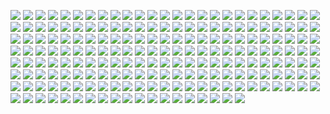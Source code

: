 
![](https://icanig.org/pro-study-packs/projects/CS/CS_Page_001.jpg)
![](https://icanig.org/pro-study-packs/projects/CS/CS_Page_002.jpg)
![](https://icanig.org/pro-study-packs/projects/CS/CS_Page_003.jpg)
![](https://icanig.org/pro-study-packs/projects/CS/CS_Page_004.jpg)
![](https://icanig.org/pro-study-packs/projects/CS/CS_Page_005.jpg)
![](https://icanig.org/pro-study-packs/projects/CS/CS_Page_006.jpg)
![](https://icanig.org/pro-study-packs/projects/CS/CS_Page_007.jpg)
![](https://icanig.org/pro-study-packs/projects/CS/CS_Page_008.jpg)
![](https://icanig.org/pro-study-packs/projects/CS/CS_Page_009.jpg)
![](https://icanig.org/pro-study-packs/projects/CS/CS_Page_010.jpg)
![](https://icanig.org/pro-study-packs/projects/CS/CS_Page_011.jpg)
![](https://icanig.org/pro-study-packs/projects/CS/CS_Page_012.jpg)
![](https://icanig.org/pro-study-packs/projects/CS/CS_Page_013.jpg)
![](https://icanig.org/pro-study-packs/projects/CS/CS_Page_014.jpg)
![](https://icanig.org/pro-study-packs/projects/CS/CS_Page_015.jpg)
![](https://icanig.org/pro-study-packs/projects/CS/CS_Page_016.jpg)
![](https://icanig.org/pro-study-packs/projects/CS/CS_Page_017.jpg)
![](https://icanig.org/pro-study-packs/projects/CS/CS_Page_018.jpg)
![](https://icanig.org/pro-study-packs/projects/CS/CS_Page_019.jpg)
![](https://icanig.org/pro-study-packs/projects/CS/CS_Page_020.jpg)
![](https://icanig.org/pro-study-packs/projects/CS/CS_Page_021.jpg)
![](https://icanig.org/pro-study-packs/projects/CS/CS_Page_022.jpg)
![](https://icanig.org/pro-study-packs/projects/CS/CS_Page_023.jpg)
![](https://icanig.org/pro-study-packs/projects/CS/CS_Page_024.jpg)
![](https://icanig.org/pro-study-packs/projects/CS/CS_Page_025.jpg)
![](https://icanig.org/pro-study-packs/projects/CS/CS_Page_026.jpg)
![](https://icanig.org/pro-study-packs/projects/CS/CS_Page_027.jpg)
![](https://icanig.org/pro-study-packs/projects/CS/CS_Page_028.jpg)
![](https://icanig.org/pro-study-packs/projects/CS/CS_Page_029.jpg)
![](https://icanig.org/pro-study-packs/projects/CS/CS_Page_030.jpg)
![](https://icanig.org/pro-study-packs/projects/CS/CS_Page_031.jpg)
![](https://icanig.org/pro-study-packs/projects/CS/CS_Page_032.jpg)
![](https://icanig.org/pro-study-packs/projects/CS/CS_Page_033.jpg)
![](https://icanig.org/pro-study-packs/projects/CS/CS_Page_034.jpg)
![](https://icanig.org/pro-study-packs/projects/CS/CS_Page_035.jpg)
![](https://icanig.org/pro-study-packs/projects/CS/CS_Page_036.jpg)
![](https://icanig.org/pro-study-packs/projects/CS/CS_Page_037.jpg)
![](https://icanig.org/pro-study-packs/projects/CS/CS_Page_038.jpg)
![](https://icanig.org/pro-study-packs/projects/CS/CS_Page_039.jpg)
![](https://icanig.org/pro-study-packs/projects/CS/CS_Page_040.jpg)
![](https://icanig.org/pro-study-packs/projects/CS/CS_Page_041.jpg)
![](https://icanig.org/pro-study-packs/projects/CS/CS_Page_042.jpg)
![](https://icanig.org/pro-study-packs/projects/CS/CS_Page_043.jpg)
![](https://icanig.org/pro-study-packs/projects/CS/CS_Page_044.jpg)
![](https://icanig.org/pro-study-packs/projects/CS/CS_Page_045.jpg)
![](https://icanig.org/pro-study-packs/projects/CS/CS_Page_046.jpg)
![](https://icanig.org/pro-study-packs/projects/CS/CS_Page_047.jpg)
![](https://icanig.org/pro-study-packs/projects/CS/CS_Page_048.jpg)
![](https://icanig.org/pro-study-packs/projects/CS/CS_Page_049.jpg)
![](https://icanig.org/pro-study-packs/projects/CS/CS_Page_050.jpg)
![](https://icanig.org/pro-study-packs/projects/CS/CS_Page_051.jpg)
![](https://icanig.org/pro-study-packs/projects/CS/CS_Page_052.jpg)
![](https://icanig.org/pro-study-packs/projects/CS/CS_Page_053.jpg)
![](https://icanig.org/pro-study-packs/projects/CS/CS_Page_054.jpg)
![](https://icanig.org/pro-study-packs/projects/CS/CS_Page_055.jpg)
![](https://icanig.org/pro-study-packs/projects/CS/CS_Page_056.jpg)
![](https://icanig.org/pro-study-packs/projects/CS/CS_Page_057.jpg)
![](https://icanig.org/pro-study-packs/projects/CS/CS_Page_058.jpg)
![](https://icanig.org/pro-study-packs/projects/CS/CS_Page_059.jpg)
![](https://icanig.org/pro-study-packs/projects/CS/CS_Page_060.jpg)
![](https://icanig.org/pro-study-packs/projects/CS/CS_Page_061.jpg)
![](https://icanig.org/pro-study-packs/projects/CS/CS_Page_062.jpg)
![](https://icanig.org/pro-study-packs/projects/CS/CS_Page_063.jpg)
![](https://icanig.org/pro-study-packs/projects/CS/CS_Page_064.jpg)
![](https://icanig.org/pro-study-packs/projects/CS/CS_Page_065.jpg)
![](https://icanig.org/pro-study-packs/projects/CS/CS_Page_066.jpg)
![](https://icanig.org/pro-study-packs/projects/CS/CS_Page_067.jpg)
![](https://icanig.org/pro-study-packs/projects/CS/CS_Page_068.jpg)
![](https://icanig.org/pro-study-packs/projects/CS/CS_Page_069.jpg)
![](https://icanig.org/pro-study-packs/projects/CS/CS_Page_070.jpg)
![](https://icanig.org/pro-study-packs/projects/CS/CS_Page_071.jpg)
![](https://icanig.org/pro-study-packs/projects/CS/CS_Page_072.jpg)
![](https://icanig.org/pro-study-packs/projects/CS/CS_Page_073.jpg)
![](https://icanig.org/pro-study-packs/projects/CS/CS_Page_074.jpg)
![](https://icanig.org/pro-study-packs/projects/CS/CS_Page_075.jpg)
![](https://icanig.org/pro-study-packs/projects/CS/CS_Page_076.jpg)
![](https://icanig.org/pro-study-packs/projects/CS/CS_Page_077.jpg)
![](https://icanig.org/pro-study-packs/projects/CS/CS_Page_078.jpg)
![](https://icanig.org/pro-study-packs/projects/CS/CS_Page_079.jpg)
![](https://icanig.org/pro-study-packs/projects/CS/CS_Page_080.jpg)
![](https://icanig.org/pro-study-packs/projects/CS/CS_Page_081.jpg)
![](https://icanig.org/pro-study-packs/projects/CS/CS_Page_082.jpg)
![](https://icanig.org/pro-study-packs/projects/CS/CS_Page_083.jpg)
![](https://icanig.org/pro-study-packs/projects/CS/CS_Page_084.jpg)
![](https://icanig.org/pro-study-packs/projects/CS/CS_Page_085.jpg)
![](https://icanig.org/pro-study-packs/projects/CS/CS_Page_086.jpg)
![](https://icanig.org/pro-study-packs/projects/CS/CS_Page_087.jpg)
![](https://icanig.org/pro-study-packs/projects/CS/CS_Page_088.jpg)
![](https://icanig.org/pro-study-packs/projects/CS/CS_Page_089.jpg)
![](https://icanig.org/pro-study-packs/projects/CS/CS_Page_090.jpg)
![](https://icanig.org/pro-study-packs/projects/CS/CS_Page_091.jpg)
![](https://icanig.org/pro-study-packs/projects/CS/CS_Page_092.jpg)
![](https://icanig.org/pro-study-packs/projects/CS/CS_Page_093.jpg)
![](https://icanig.org/pro-study-packs/projects/CS/CS_Page_094.jpg)
![](https://icanig.org/pro-study-packs/projects/CS/CS_Page_095.jpg)
![](https://icanig.org/pro-study-packs/projects/CS/CS_Page_096.jpg)
![](https://icanig.org/pro-study-packs/projects/CS/CS_Page_097.jpg)
![](https://icanig.org/pro-study-packs/projects/CS/CS_Page_098.jpg)
![](https://icanig.org/pro-study-packs/projects/CS/CS_Page_099.jpg)
![](https://icanig.org/pro-study-packs/projects/CS/CS_Page_100.jpg)
![](https://icanig.org/pro-study-packs/projects/CS/CS_Page_101.jpg)
![](https://icanig.org/pro-study-packs/projects/CS/CS_Page_102.jpg)
![](https://icanig.org/pro-study-packs/projects/CS/CS_Page_103.jpg)
![](https://icanig.org/pro-study-packs/projects/CS/CS_Page_104.jpg)
![](https://icanig.org/pro-study-packs/projects/CS/CS_Page_105.jpg)
![](https://icanig.org/pro-study-packs/projects/CS/CS_Page_106.jpg)
![](https://icanig.org/pro-study-packs/projects/CS/CS_Page_107.jpg)
![](https://icanig.org/pro-study-packs/projects/CS/CS_Page_108.jpg)
![](https://icanig.org/pro-study-packs/projects/CS/CS_Page_109.jpg)
![](https://icanig.org/pro-study-packs/projects/CS/CS_Page_110.jpg)
![](https://icanig.org/pro-study-packs/projects/CS/CS_Page_111.jpg)
![](https://icanig.org/pro-study-packs/projects/CS/CS_Page_112.jpg)
![](https://icanig.org/pro-study-packs/projects/CS/CS_Page_113.jpg)
![](https://icanig.org/pro-study-packs/projects/CS/CS_Page_114.jpg)
![](https://icanig.org/pro-study-packs/projects/CS/CS_Page_115.jpg)
![](https://icanig.org/pro-study-packs/projects/CS/CS_Page_116.jpg)
![](https://icanig.org/pro-study-packs/projects/CS/CS_Page_117.jpg)
![](https://icanig.org/pro-study-packs/projects/CS/CS_Page_118.jpg)
![](https://icanig.org/pro-study-packs/projects/CS/CS_Page_119.jpg)
![](https://icanig.org/pro-study-packs/projects/CS/CS_Page_120.jpg)
![](https://icanig.org/pro-study-packs/projects/CS/CS_Page_121.jpg)
![](https://icanig.org/pro-study-packs/projects/CS/CS_Page_122.jpg)
![](https://icanig.org/pro-study-packs/projects/CS/CS_Page_123.jpg)
![](https://icanig.org/pro-study-packs/projects/CS/CS_Page_124.jpg)
![](https://icanig.org/pro-study-packs/projects/CS/CS_Page_125.jpg)
![](https://icanig.org/pro-study-packs/projects/CS/CS_Page_126.jpg)
![](https://icanig.org/pro-study-packs/projects/CS/CS_Page_127.jpg)
![](https://icanig.org/pro-study-packs/projects/CS/CS_Page_128.jpg)
![](https://icanig.org/pro-study-packs/projects/CS/CS_Page_129.jpg)
![](https://icanig.org/pro-study-packs/projects/CS/CS_Page_130.jpg)
![](https://icanig.org/pro-study-packs/projects/CS/CS_Page_131.jpg)
![](https://icanig.org/pro-study-packs/projects/CS/CS_Page_132.jpg)
![](https://icanig.org/pro-study-packs/projects/CS/CS_Page_133.jpg)
![](https://icanig.org/pro-study-packs/projects/CS/CS_Page_134.jpg)
![](https://icanig.org/pro-study-packs/projects/CS/CS_Page_135.jpg)
![](https://icanig.org/pro-study-packs/projects/CS/CS_Page_136.jpg)
![](https://icanig.org/pro-study-packs/projects/CS/CS_Page_137.jpg)
![](https://icanig.org/pro-study-packs/projects/CS/CS_Page_138.jpg)
![](https://icanig.org/pro-study-packs/projects/CS/CS_Page_139.jpg)
![](https://icanig.org/pro-study-packs/projects/CS/CS_Page_140.jpg)
![](https://icanig.org/pro-study-packs/projects/CS/CS_Page_141.jpg)
![](https://icanig.org/pro-study-packs/projects/CS/CS_Page_142.jpg)
![](https://icanig.org/pro-study-packs/projects/CS/CS_Page_143.jpg)
![](https://icanig.org/pro-study-packs/projects/CS/CS_Page_144.jpg)
![](https://icanig.org/pro-study-packs/projects/CS/CS_Page_145.jpg)
![](https://icanig.org/pro-study-packs/projects/CS/CS_Page_146.jpg)
![](https://icanig.org/pro-study-packs/projects/CS/CS_Page_147.jpg)
![](https://icanig.org/pro-study-packs/projects/CS/CS_Page_148.jpg)
![](https://icanig.org/pro-study-packs/projects/CS/CS_Page_149.jpg)
![](https://icanig.org/pro-study-packs/projects/CS/CS_Page_150.jpg)
![](https://icanig.org/pro-study-packs/projects/CS/CS_Page_151.jpg)
![](https://icanig.org/pro-study-packs/projects/CS/CS_Page_152.jpg)
![](https://icanig.org/pro-study-packs/projects/CS/CS_Page_153.jpg)
![](https://icanig.org/pro-study-packs/projects/CS/CS_Page_154.jpg)
![](https://icanig.org/pro-study-packs/projects/CS/CS_Page_155.jpg)
![](https://icanig.org/pro-study-packs/projects/CS/CS_Page_156.jpg)
![](https://icanig.org/pro-study-packs/projects/CS/CS_Page_157.jpg)
![](https://icanig.org/pro-study-packs/projects/CS/CS_Page_158.jpg)
![](https://icanig.org/pro-study-packs/projects/CS/CS_Page_159.jpg)
![](https://icanig.org/pro-study-packs/projects/CS/CS_Page_160.jpg)
![](https://icanig.org/pro-study-packs/projects/CS/CS_Page_161.jpg)
![](https://icanig.org/pro-study-packs/projects/CS/CS_Page_162.jpg)
![](https://icanig.org/pro-study-packs/projects/CS/CS_Page_163.jpg)
![](https://icanig.org/pro-study-packs/projects/CS/CS_Page_164.jpg)
![](https://icanig.org/pro-study-packs/projects/CS/CS_Page_165.jpg)
![](https://icanig.org/pro-study-packs/projects/CS/CS_Page_166.jpg)
![](https://icanig.org/pro-study-packs/projects/CS/CS_Page_167.jpg)
![](https://icanig.org/pro-study-packs/projects/CS/CS_Page_168.jpg)
![](https://icanig.org/pro-study-packs/projects/CS/CS_Page_169.jpg)
![](https://icanig.org/pro-study-packs/projects/CS/CS_Page_170.jpg)
![](https://icanig.org/pro-study-packs/projects/CS/CS_Page_171.jpg)
![](https://icanig.org/pro-study-packs/projects/CS/CS_Page_172.jpg)
![](https://icanig.org/pro-study-packs/projects/CS/CS_Page_173.jpg)
![](https://icanig.org/pro-study-packs/projects/CS/CS_Page_174.jpg)
![](https://icanig.org/pro-study-packs/projects/CS/CS_Page_175.jpg)
![](https://icanig.org/pro-study-packs/projects/CS/CS_Page_176.jpg)
![](https://icanig.org/pro-study-packs/projects/CS/CS_Page_177.jpg)
![](https://icanig.org/pro-study-packs/projects/CS/CS_Page_178.jpg)
![](https://icanig.org/pro-study-packs/projects/CS/CS_Page_179.jpg)
![](https://icanig.org/pro-study-packs/projects/CS/CS_Page_180.jpg)
![](https://icanig.org/pro-study-packs/projects/CS/CS_Page_181.jpg)
![](https://icanig.org/pro-study-packs/projects/CS/CS_Page_182.jpg)
![](https://icanig.org/pro-study-packs/projects/CS/CS_Page_183.jpg)
![](https://icanig.org/pro-study-packs/projects/CS/CS_Page_184.jpg)
![](https://icanig.org/pro-study-packs/projects/CS/CS_Page_185.jpg)
![](https://icanig.org/pro-study-packs/projects/CS/CS_Page_186.jpg)
![](https://icanig.org/pro-study-packs/projects/CS/CS_Page_187.jpg)
![](https://icanig.org/pro-study-packs/projects/CS/CS_Page_188.jpg)
![](https://icanig.org/pro-study-packs/projects/CS/CS_Page_189.jpg)
![](https://icanig.org/pro-study-packs/projects/CS/CS_Page_190.jpg)
![](https://icanig.org/pro-study-packs/projects/CS/CS_Page_191.jpg)
![](https://icanig.org/pro-study-packs/projects/CS/CS_Page_192.jpg)
![](https://icanig.org/pro-study-packs/projects/CS/CS_Page_193.jpg)
![](https://icanig.org/pro-study-packs/projects/CS/CS_Page_194.jpg)
